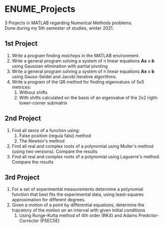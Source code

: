 # ENUME_Projects
3 Projects in MATLAB regarding Numerical Methods problems.\
Done during my 5th semester of studies, winter 2021.

## 1st Project
1. Write a program finding *macheps* in the MATLAB environment.
2. Write a general program solving a system of n linear equations **Ax = b** using Gaussian elimination with partial pivoting
3. Write a general program solving a system of n linear equations **Ax = b** using Gauss-Seidel and Jacobi iterative algorithms.
4. Write a program of the QR method for finding eigenvalues of 5x5 metrices:
    1. Without shifts
    2. With shifts calculated on the basis of an eigenvalue of the 2x2 right-lower-corner submatrix

## 2nd Project
1. Find all zeros of a function using:
    1. False position (regula falsi) method
    2. The Newton's method
2. Find all real and complex roots of a polynomial using Muller's method (using two versions). Compare the results
3. Find all real and complex roots of a polynomial using Laguerre's method. Compare the results

## 3rd Project
1. For a set of experimental measurements determine a polynomial function that best fits the experimental data, using least-squares approximation for different degrees.
2. Given a motion of a point by differential equations, determine the trajcetory of the motion on an interval with given initial conditions
    1. Using Runge-Kutta method of 4th order (RK4) and Adams Predictor-Corrector (P5EC5E)
